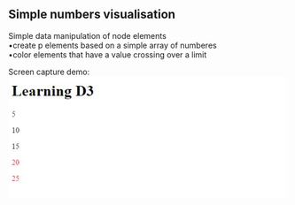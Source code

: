 ## Simple numbers visualisation  

Simple data manipulation of node elements  
•create p elements based on a simple array of numberes  
•color elements that have a value crossing over a limit  

Screen capture demo:
![image](https://raw.githubusercontent.com/LiviuLvu/d3-learning-data-visualisation/master/chapter5-data/d3example.jpg)
